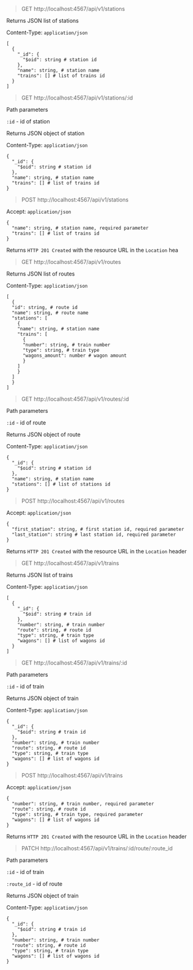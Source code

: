 >GET http://localhost:4567/api/v1/stations

Returns JSON list of stations

Content-Type: `application/json`
```
[
  {
    "_id": {
      "$oid": string # station id
    },
    "name": string, # station name
    "trains": [] # list of trains id
  }
]
```

>GET http://localhost:4567/api/v1/stations/:id

Path parameters

`:id` - id of station

Returns JSON object of station

Content-Type: `application/json`
```
{
  "_id": {
    "$oid": string # station id
  },
  "name": string, # station name
  "trains": [] # list of trains id
}
```

>POST http://localhost:4567/api/v1/stations

Accept: `application/json`
```
{
  "name": string, # station name, required parameter
  "trains": [] # list of trains id
}
```
Returns `HTTP 201 Created` with the resource URL in the `Location` hea

>GET http://localhost:4567/api/v1/routes

Returns JSON list of routes

Content-Type: `application/json`
```
[
  {
  "id": string, # route id
  "name": string, # route name
  "stations": [
    {
    "name": string, # station name
    "trains": [
      {
      "number": string, # train number
      "type": string, # train type
      "wagons_amount": number # wagon amount
      }
    ]
    }
  ]
  }
]
```

>GET http://localhost:4567/api/v1/routes/:id

Path parameters

`:id` - id of route

Returns JSON object of route

Content-Type: `application/json`
```
{
  "_id": {
    "$oid": string # station id
  },
  "name": string, # station name
  "stations": [] # list of stations id
}
```

>POST http://localhost:4567/api/v1/routes

Accept: `application/json`
```
{
  "first_station": string, # first station id, required parameter
  "last_station": string # last station id, required parameter
}
```
Returns `HTTP 201 Created` with the resource URL in the `Location` header 

>
>GET http://localhost:4567/api/v1/trains

Returns JSON list of trains

Content-Type: `application/json`
```
[
  {
    "_id": {
      "$oid": string # train id
    },
    "number": string, # train number
    "route": string, # route id
    "type": string, # train type
    "wagons": [] # list of wagons id
  }
]
```

>
>GET http://localhost:4567/api/v1/trains/:id

Path parameters

`:id` - id of train

Returns JSON object of train

Content-Type: `application/json`
```
{
  "_id": {
    "$oid": string # train id
  },
  "number": string, # train number
  "route": string, # route id
  "type": string, # train type
  "wagons": [] # list of wagons id
}
```

>
>POST http://localhost:4567/api/v1/trains

Accept: `application/json`
```
{
  "number": string, # train number, required parameter
  "route": string, # route id
  "type": string, # train type, required parameter
  "wagons": [] # list of wagons id
}
```
Returns `HTTP 201 Created` with the resource URL in the `Location` header

>
>PATCH http://localhost:4567/api/v1/trains/:id/route/:route_id

Path parameters

`:id` - id of train

`:route_id` - id of route

Returns JSON object of train

Content-Type: `application/json`
```
{
  "_id": {
    "$oid": string # train id
  },
  "number": string, # train number
  "route": string, # route id
  "type": string, # train type
  "wagons": [] # list of wagons id
}
```
